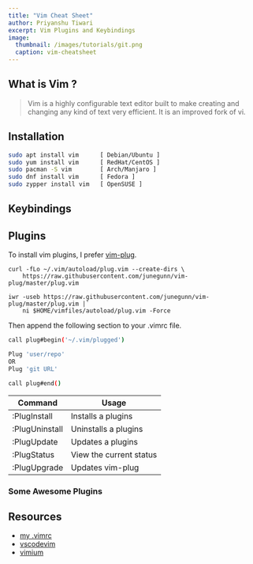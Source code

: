 ```yaml
---
title: "Vim Cheat Sheet"
author: Priyanshu Tiwari
excerpt: Vim Plugins and Keybindings
image: 
  thumbnail: /images/tutorials/git.png
  caption: vim-cheatsheet
---
```


## What is Vim ?

> Vim is a highly configurable text editor built to make creating and changing any kind of text very efficient. It is an improved fork of vi.

## Installation

```bash
sudo apt install vim      [ Debian/Ubuntu ]
sudo yum install vim      [ RedHat/CentOS ]
sudo pacman -S vim        [ Arch/Manjaro ]
sudo dnf install vim      [ Fedora ]
sudo zypper install vim   [ OpenSUSE ]
```

## Keybindings

## Plugins

To install vim plugins, I prefer [vim-plug](https://github.com/junegunn/vim-plug).

```
curl -fLo ~/.vim/autoload/plug.vim --create-dirs \
    https://raw.githubusercontent.com/junegunn/vim-plug/master/plug.vim
```

```
iwr -useb https://raw.githubusercontent.com/junegunn/vim-plug/master/plug.vim |`
    ni $HOME/vimfiles/autoload/plug.vim -Force
```

Then append the following section to your .vimrc file.

```bash
call plug#begin('~/.vim/plugged')

Plug 'user/repo'
OR
Plug 'git URL'

call plug#end()
```

| Command | Usage |
| -- | -- |
| :PlugInstall | Installs a plugins |
| :PlugUninstall | Uninstalls a plugins |
| :PlugUpdate | Updates a plugins |
| :PlugStatus | View the current status |
| :PlugUpgrade | Updates vim-plug |

### Some Awesome Plugins


## Resources

* [my .vimrc](https://gist.github.com/ahampriyanshu/27044cee6455ecd566f340b99f7595c3)
* [vscodevim](https://marketplace.visualstudio.com/items?itemName=vscodevim.vim)
* [vimium](https://chrome.google.com/webstore/detail/vimium/dbepggeogbaibhgnhhndojpepiihcmeb)
